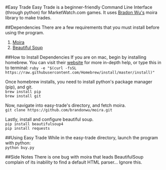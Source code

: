 #Easy Trade
Easy Trade is a beginner-friendly Command Line Interface (through python) for MarketWatch.com games. It uses [Bradon Wu's](https://github.com/brandonwu) moira library to make trades.  

##Dependencies
There are a few requirements that you must install before using the program.  
1. [Moira](https://github.com/brandonwu/moira)  
2. [Beautiful Soup](http://www.crummy.com/software/BeautifulSoup/)  

##How to Install Dependencies
If you are on mac, begin by installing homebrew. You can visit their [website](http://brew.sh) for more in-depth help, or type this in to terminal:
`ruby -e "$(curl -fsSL https://raw.githubusercontent.com/Homebrew/install/master/install)"`  

Once homebrew installs, you need to install python's package manager (pip), and git.  
`brew install pip`  
`brew install git`  

Now, navigate into easy-trade's directory, and fetch moira.  
`git clone https://github.com/brandonwu/moira.git`

Lastly, install and configure beautiful soup.  
`pip install beautifulsoup4`  
`pip install requests`

##Using Easy Trade
While in the easy-trade directory, launch the program with python:  
`python buy.py`

##Side Notes
There is one bug with moira that leads BeautifulSoup complain of its inability to find a default HTML parser... Ignore this.